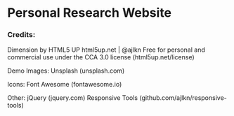 # Personal Research Website

### Credits:

Dimension by HTML5 UP
html5up.net | @ajlkn
Free for personal and commercial use under the CCA 3.0 license (html5up.net/license)

Demo Images:
	Unsplash (unsplash.com)

Icons:
	Font Awesome (fontawesome.io)

Other:
	jQuery (jquery.com)
	Responsive Tools (github.com/ajlkn/responsive-tools)